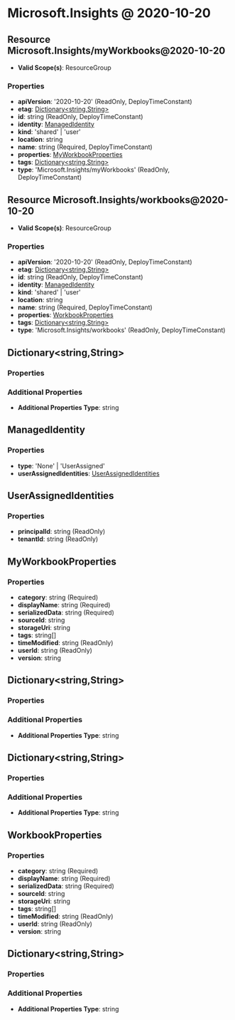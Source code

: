 # Microsoft.Insights @ 2020-10-20

## Resource Microsoft.Insights/myWorkbooks@2020-10-20
* **Valid Scope(s)**: ResourceGroup
### Properties
* **apiVersion**: '2020-10-20' (ReadOnly, DeployTimeConstant)
* **etag**: [Dictionary<string,String>](#dictionarystringstring)
* **id**: string (ReadOnly, DeployTimeConstant)
* **identity**: [ManagedIdentity](#managedidentity)
* **kind**: 'shared' | 'user'
* **location**: string
* **name**: string (Required, DeployTimeConstant)
* **properties**: [MyWorkbookProperties](#myworkbookproperties)
* **tags**: [Dictionary<string,String>](#dictionarystringstring)
* **type**: 'Microsoft.Insights/myWorkbooks' (ReadOnly, DeployTimeConstant)

## Resource Microsoft.Insights/workbooks@2020-10-20
* **Valid Scope(s)**: ResourceGroup
### Properties
* **apiVersion**: '2020-10-20' (ReadOnly, DeployTimeConstant)
* **etag**: [Dictionary<string,String>](#dictionarystringstring)
* **id**: string (ReadOnly, DeployTimeConstant)
* **identity**: [ManagedIdentity](#managedidentity)
* **kind**: 'shared' | 'user'
* **location**: string
* **name**: string (Required, DeployTimeConstant)
* **properties**: [WorkbookProperties](#workbookproperties)
* **tags**: [Dictionary<string,String>](#dictionarystringstring)
* **type**: 'Microsoft.Insights/workbooks' (ReadOnly, DeployTimeConstant)

## Dictionary<string,String>
### Properties
### Additional Properties
* **Additional Properties Type**: string

## ManagedIdentity
### Properties
* **type**: 'None' | 'UserAssigned'
* **userAssignedIdentities**: [UserAssignedIdentities](#userassignedidentities)

## UserAssignedIdentities
### Properties
* **principalId**: string (ReadOnly)
* **tenantId**: string (ReadOnly)

## MyWorkbookProperties
### Properties
* **category**: string (Required)
* **displayName**: string (Required)
* **serializedData**: string (Required)
* **sourceId**: string
* **storageUri**: string
* **tags**: string[]
* **timeModified**: string (ReadOnly)
* **userId**: string (ReadOnly)
* **version**: string

## Dictionary<string,String>
### Properties
### Additional Properties
* **Additional Properties Type**: string

## Dictionary<string,String>
### Properties
### Additional Properties
* **Additional Properties Type**: string

## WorkbookProperties
### Properties
* **category**: string (Required)
* **displayName**: string (Required)
* **serializedData**: string (Required)
* **sourceId**: string
* **storageUri**: string
* **tags**: string[]
* **timeModified**: string (ReadOnly)
* **userId**: string (ReadOnly)
* **version**: string

## Dictionary<string,String>
### Properties
### Additional Properties
* **Additional Properties Type**: string

